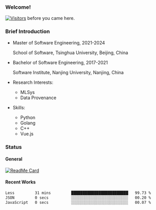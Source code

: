 ### Welcome!

[![Visitors](https://visitor-badge.laobi.icu/badge?page_id=HermitSun.HermitSun)]() before you came here.

### Brief Introduction

- Master of Software Engineering, 2021-2024
  
  School of Software, Tsinghua University, Beijing, China

- Bachelor of Software Engineering, 2017-2021
  
  Software Institute, Nanjing University, Nanjing, China

- Research Interests:
  - MLSys
  - Data Provenance

- Skills:
  - Python
  - Golang
  - C++
  - Vue.js

### Status

#### General

[![ReadMe Card](https://github-readme-stats.hermitsun.vercel.app/api?username=HermitSun&count_private=true&show_icons=true)]()

#### Recent Works

<!--START_SECTION:waka-->

```txt
Less         31 mins         █████████████████████████   99.73 %
JSON         0 secs          ░░░░░░░░░░░░░░░░░░░░░░░░░   00.20 %
JavaScript   0 secs          ░░░░░░░░░░░░░░░░░░░░░░░░░   00.07 %
```

<!--END_SECTION:waka-->
